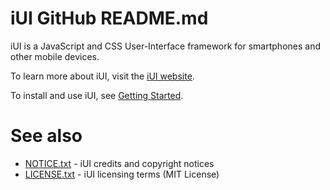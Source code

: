 iUI GitHub README.md
====================

iUI is a JavaScript and CSS User-Interface framework for smartphones and other mobile devices.
   
To learn more about iUI, visit the [iUI website](http://www.iui-js.org).

To install and use iUI, see [Getting Started](http://www.iui-js.org/documentation/latest/getting-started.html).
          
See also
========
* [NOTICE.txt](https://github.com/iui/iUI/blob/master/NOTICE.txt)  - iUI credits and copyright notices
* [LICENSE.txt](https://github.com/iui/iUI/blob/master/LICENSE.txt) - iUI licensing terms (MIT License)
